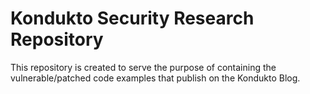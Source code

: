 # Kondukto Security Research Repository

This repository is created to serve the purpose of containing the vulnerable/patched code examples that publish on the Kondukto Blog.